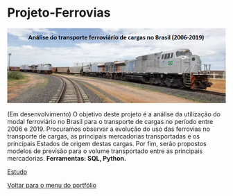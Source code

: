 # Projeto-Ferrovias
 
 ![banner](https://github.com/twpinter/Projeto-Ferrovias/blob/master/banner-ferrovias.png)

(Em desenvolvimento) O objetivo deste projeto é a análise da utilização do modal ferroviário no Brasil para o transporte de cargas no período entre 2006 e 2019. Procuramos observar a evolução do uso das ferrovias no transporte de cargas, as principais mercadorias transportadas e os principais Estados de origem destas cargas. Por fim, serão propostos modelos de previsão para o volume transportado entre as principais mercadorias. **Ferramentas: SQL, Python.**

[Estudo](https://github.com/twpinter/Projeto-Ferrovias/blob/master/Ferrovias-pandas.html)

[Voltar para o menu do portfólio](https://github.com/twpinter/Portfolio)



